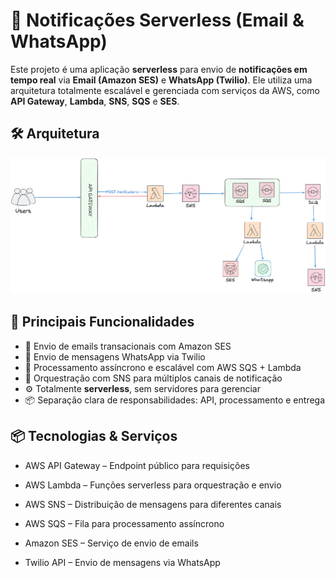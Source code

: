 # 📣 Notificações Serverless (Email & WhatsApp)

Este projeto é uma aplicação **serverless** para envio de **notificações em tempo real** via **Email (Amazon SES)** e **WhatsApp (Twilio)**. Ele utiliza uma arquitetura totalmente escalável e gerenciada com serviços da AWS, como **API Gateway**, **Lambda**, **SNS**, **SQS** e **SES**.

## 🛠️ Arquitetura

<p align="center">
  <img src="https://github.com/IgorCruzz/cdk-samples/blob/main/diagrams/notifications.png" alt="Arquitetura" />
</p>

## 🚀 Principais Funcionalidades

- 📧 Envio de emails transacionais com Amazon SES  
- 💬 Envio de mensagens WhatsApp via Twilio  
- 🔁 Processamento assíncrono e escalável com AWS SQS + Lambda  
- 🔔 Orquestração com SNS para múltiplos canais de notificação  
- ⚙️ Totalmente **serverless**, sem servidores para gerenciar  
- 📦 Separação clara de responsabilidades: API, processamento e entrega

 ## 📦 Tecnologias & Serviços

- AWS API Gateway – Endpoint público para requisições

- AWS Lambda – Funções serverless para orquestração e envio

- AWS SNS – Distribuição de mensagens para diferentes canais

- AWS SQS – Fila para processamento assíncrono

- Amazon SES – Serviço de envio de emails

- Twilio API – Envio de mensagens via WhatsApp